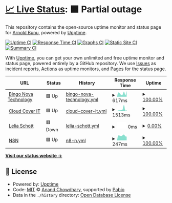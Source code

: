 # [📈 Live Status](https://arnold-bunu.github.io/bnt-uptime): <!--live status--> **🟧 Partial outage**

This repository contains the open-source uptime monitor and status page for [Arnold Bunu](https://arnold-bunu.github.io/bnt-uptime), powered by [Upptime](https://github.com/upptime/upptime).

[![Uptime CI](https://github.com/arnold-bunu/bnt-uptime/workflows/Uptime%20CI/badge.svg)](https://github.com/arnold-bunu/bnt-uptime/actions?query=workflow%3A%22Uptime+CI%22)
[![Response Time CI](https://github.com/arnold-bunu/bnt-uptime/workflows/Response%20Time%20CI/badge.svg)](https://github.com/arnold-bunu/bnt-uptime/actions?query=workflow%3A%22Response+Time+CI%22)
[![Graphs CI](https://github.com/arnold-bunu/bnt-uptime/workflows/Graphs%20CI/badge.svg)](https://github.com/arnold-bunu/bnt-uptime/actions?query=workflow%3A%22Graphs+CI%22)
[![Static Site CI](https://github.com/arnold-bunu/bnt-uptime/workflows/Static%20Site%20CI/badge.svg)](https://github.com/arnold-bunu/bnt-uptime/actions?query=workflow%3A%22Static+Site+CI%22)
[![Summary CI](https://github.com/arnold-bunu/bnt-uptime/workflows/Summary%20CI/badge.svg)](https://github.com/arnold-bunu/bnt-uptime/actions?query=workflow%3A%22Summary+CI%22)

With [Upptime](https://upptime.js.org), you can get your own unlimited and free uptime monitor and status page, powered entirely by a GitHub repository. We use [Issues](https://github.com/arnold-bunu/bnt-uptime/issues) as incident reports, [Actions](https://github.com/arnold-bunu/bnt-uptime/actions) as uptime monitors, and [Pages](https://arnold-bunu.github.io/bnt-uptime) for the status page.

<!--start: status pages-->
<!-- This summary is generated by Upptime (https://github.com/upptime/upptime) -->
<!-- Do not edit this manually, your changes will be overwritten -->
<!-- prettier-ignore -->
| URL | Status | History | Response Time | Uptime |
| --- | ------ | ------- | ------------- | ------ |
| <img alt="" src="https://icons.duckduckgo.com/ip3/www.bingonova.tech.ico" height="13"> [Bingo Nova Technology](https://www.bingonova.tech) | 🟩 Up | [bingo-nova-technology.yml](https://github.com/arnold-bunu/bnt-uptime/commits/HEAD/history/bingo-nova-technology.yml) | <details><summary><img alt="Response time graph" src="./graphs/bingo-nova-technology/response-time-week.png" height="20"> 617ms</summary><br><a href="https://arnold-bunu.github.io/bnt-uptime/history/bingo-nova-technology"><img alt="Response time 676" src="https://img.shields.io/endpoint?url=https%3A%2F%2Fraw.githubusercontent.com%2Farnold-bunu%2Fbnt-uptime%2FHEAD%2Fapi%2Fbingo-nova-technology%2Fresponse-time.json"></a><br><a href="https://arnold-bunu.github.io/bnt-uptime/history/bingo-nova-technology"><img alt="24-hour response time 1029" src="https://img.shields.io/endpoint?url=https%3A%2F%2Fraw.githubusercontent.com%2Farnold-bunu%2Fbnt-uptime%2FHEAD%2Fapi%2Fbingo-nova-technology%2Fresponse-time-day.json"></a><br><a href="https://arnold-bunu.github.io/bnt-uptime/history/bingo-nova-technology"><img alt="7-day response time 617" src="https://img.shields.io/endpoint?url=https%3A%2F%2Fraw.githubusercontent.com%2Farnold-bunu%2Fbnt-uptime%2FHEAD%2Fapi%2Fbingo-nova-technology%2Fresponse-time-week.json"></a><br><a href="https://arnold-bunu.github.io/bnt-uptime/history/bingo-nova-technology"><img alt="30-day response time 671" src="https://img.shields.io/endpoint?url=https%3A%2F%2Fraw.githubusercontent.com%2Farnold-bunu%2Fbnt-uptime%2FHEAD%2Fapi%2Fbingo-nova-technology%2Fresponse-time-month.json"></a><br><a href="https://arnold-bunu.github.io/bnt-uptime/history/bingo-nova-technology"><img alt="1-year response time 676" src="https://img.shields.io/endpoint?url=https%3A%2F%2Fraw.githubusercontent.com%2Farnold-bunu%2Fbnt-uptime%2FHEAD%2Fapi%2Fbingo-nova-technology%2Fresponse-time-year.json"></a></details> | <details><summary><a href="https://arnold-bunu.github.io/bnt-uptime/history/bingo-nova-technology">100.00%</a></summary><a href="https://arnold-bunu.github.io/bnt-uptime/history/bingo-nova-technology"><img alt="All-time uptime 97.97%" src="https://img.shields.io/endpoint?url=https%3A%2F%2Fraw.githubusercontent.com%2Farnold-bunu%2Fbnt-uptime%2FHEAD%2Fapi%2Fbingo-nova-technology%2Fuptime.json"></a><br><a href="https://arnold-bunu.github.io/bnt-uptime/history/bingo-nova-technology"><img alt="24-hour uptime 100.00%" src="https://img.shields.io/endpoint?url=https%3A%2F%2Fraw.githubusercontent.com%2Farnold-bunu%2Fbnt-uptime%2FHEAD%2Fapi%2Fbingo-nova-technology%2Fuptime-day.json"></a><br><a href="https://arnold-bunu.github.io/bnt-uptime/history/bingo-nova-technology"><img alt="7-day uptime 100.00%" src="https://img.shields.io/endpoint?url=https%3A%2F%2Fraw.githubusercontent.com%2Farnold-bunu%2Fbnt-uptime%2FHEAD%2Fapi%2Fbingo-nova-technology%2Fuptime-week.json"></a><br><a href="https://arnold-bunu.github.io/bnt-uptime/history/bingo-nova-technology"><img alt="30-day uptime 100.00%" src="https://img.shields.io/endpoint?url=https%3A%2F%2Fraw.githubusercontent.com%2Farnold-bunu%2Fbnt-uptime%2FHEAD%2Fapi%2Fbingo-nova-technology%2Fuptime-month.json"></a><br><a href="https://arnold-bunu.github.io/bnt-uptime/history/bingo-nova-technology"><img alt="1-year uptime 97.97%" src="https://img.shields.io/endpoint?url=https%3A%2F%2Fraw.githubusercontent.com%2Farnold-bunu%2Fbnt-uptime%2FHEAD%2Fapi%2Fbingo-nova-technology%2Fuptime-year.json"></a></details>
| <img alt="" src="https://icons.duckduckgo.com/ip3/cloudcover.co.za.ico" height="13"> [Cloud Cover IT](https://cloudcover.co.za) | 🟩 Up | [cloud-cover-it.yml](https://github.com/arnold-bunu/bnt-uptime/commits/HEAD/history/cloud-cover-it.yml) | <details><summary><img alt="Response time graph" src="./graphs/cloud-cover-it/response-time-week.png" height="20"> 1513ms</summary><br><a href="https://arnold-bunu.github.io/bnt-uptime/history/cloud-cover-it"><img alt="Response time 1164" src="https://img.shields.io/endpoint?url=https%3A%2F%2Fraw.githubusercontent.com%2Farnold-bunu%2Fbnt-uptime%2FHEAD%2Fapi%2Fcloud-cover-it%2Fresponse-time.json"></a><br><a href="https://arnold-bunu.github.io/bnt-uptime/history/cloud-cover-it"><img alt="24-hour response time 828" src="https://img.shields.io/endpoint?url=https%3A%2F%2Fraw.githubusercontent.com%2Farnold-bunu%2Fbnt-uptime%2FHEAD%2Fapi%2Fcloud-cover-it%2Fresponse-time-day.json"></a><br><a href="https://arnold-bunu.github.io/bnt-uptime/history/cloud-cover-it"><img alt="7-day response time 1513" src="https://img.shields.io/endpoint?url=https%3A%2F%2Fraw.githubusercontent.com%2Farnold-bunu%2Fbnt-uptime%2FHEAD%2Fapi%2Fcloud-cover-it%2Fresponse-time-week.json"></a><br><a href="https://arnold-bunu.github.io/bnt-uptime/history/cloud-cover-it"><img alt="30-day response time 1173" src="https://img.shields.io/endpoint?url=https%3A%2F%2Fraw.githubusercontent.com%2Farnold-bunu%2Fbnt-uptime%2FHEAD%2Fapi%2Fcloud-cover-it%2Fresponse-time-month.json"></a><br><a href="https://arnold-bunu.github.io/bnt-uptime/history/cloud-cover-it"><img alt="1-year response time 1164" src="https://img.shields.io/endpoint?url=https%3A%2F%2Fraw.githubusercontent.com%2Farnold-bunu%2Fbnt-uptime%2FHEAD%2Fapi%2Fcloud-cover-it%2Fresponse-time-year.json"></a></details> | <details><summary><a href="https://arnold-bunu.github.io/bnt-uptime/history/cloud-cover-it">100.00%</a></summary><a href="https://arnold-bunu.github.io/bnt-uptime/history/cloud-cover-it"><img alt="All-time uptime 99.97%" src="https://img.shields.io/endpoint?url=https%3A%2F%2Fraw.githubusercontent.com%2Farnold-bunu%2Fbnt-uptime%2FHEAD%2Fapi%2Fcloud-cover-it%2Fuptime.json"></a><br><a href="https://arnold-bunu.github.io/bnt-uptime/history/cloud-cover-it"><img alt="24-hour uptime 100.00%" src="https://img.shields.io/endpoint?url=https%3A%2F%2Fraw.githubusercontent.com%2Farnold-bunu%2Fbnt-uptime%2FHEAD%2Fapi%2Fcloud-cover-it%2Fuptime-day.json"></a><br><a href="https://arnold-bunu.github.io/bnt-uptime/history/cloud-cover-it"><img alt="7-day uptime 100.00%" src="https://img.shields.io/endpoint?url=https%3A%2F%2Fraw.githubusercontent.com%2Farnold-bunu%2Fbnt-uptime%2FHEAD%2Fapi%2Fcloud-cover-it%2Fuptime-week.json"></a><br><a href="https://arnold-bunu.github.io/bnt-uptime/history/cloud-cover-it"><img alt="30-day uptime 100.00%" src="https://img.shields.io/endpoint?url=https%3A%2F%2Fraw.githubusercontent.com%2Farnold-bunu%2Fbnt-uptime%2FHEAD%2Fapi%2Fcloud-cover-it%2Fuptime-month.json"></a><br><a href="https://arnold-bunu.github.io/bnt-uptime/history/cloud-cover-it"><img alt="1-year uptime 99.97%" src="https://img.shields.io/endpoint?url=https%3A%2F%2Fraw.githubusercontent.com%2Farnold-bunu%2Fbnt-uptime%2FHEAD%2Fapi%2Fcloud-cover-it%2Fuptime-year.json"></a></details>
| <img alt="" src="https://icons.duckduckgo.com/ip3/www.leliaschott.com.ico" height="13"> [Lelia Schott](https://www.leliaschott.com) | 🟥 Down | [lelia-schott.yml](https://github.com/arnold-bunu/bnt-uptime/commits/HEAD/history/lelia-schott.yml) | <details><summary><img alt="Response time graph" src="./graphs/lelia-schott/response-time-week.png" height="20"> 0ms</summary><br><a href="https://arnold-bunu.github.io/bnt-uptime/history/lelia-schott"><img alt="Response time 0" src="https://img.shields.io/endpoint?url=https%3A%2F%2Fraw.githubusercontent.com%2Farnold-bunu%2Fbnt-uptime%2FHEAD%2Fapi%2Flelia-schott%2Fresponse-time.json"></a><br><a href="https://arnold-bunu.github.io/bnt-uptime/history/lelia-schott"><img alt="24-hour response time 0" src="https://img.shields.io/endpoint?url=https%3A%2F%2Fraw.githubusercontent.com%2Farnold-bunu%2Fbnt-uptime%2FHEAD%2Fapi%2Flelia-schott%2Fresponse-time-day.json"></a><br><a href="https://arnold-bunu.github.io/bnt-uptime/history/lelia-schott"><img alt="7-day response time 0" src="https://img.shields.io/endpoint?url=https%3A%2F%2Fraw.githubusercontent.com%2Farnold-bunu%2Fbnt-uptime%2FHEAD%2Fapi%2Flelia-schott%2Fresponse-time-week.json"></a><br><a href="https://arnold-bunu.github.io/bnt-uptime/history/lelia-schott"><img alt="30-day response time 0" src="https://img.shields.io/endpoint?url=https%3A%2F%2Fraw.githubusercontent.com%2Farnold-bunu%2Fbnt-uptime%2FHEAD%2Fapi%2Flelia-schott%2Fresponse-time-month.json"></a><br><a href="https://arnold-bunu.github.io/bnt-uptime/history/lelia-schott"><img alt="1-year response time 0" src="https://img.shields.io/endpoint?url=https%3A%2F%2Fraw.githubusercontent.com%2Farnold-bunu%2Fbnt-uptime%2FHEAD%2Fapi%2Flelia-schott%2Fresponse-time-year.json"></a></details> | <details><summary><a href="https://arnold-bunu.github.io/bnt-uptime/history/lelia-schott">0.00%</a></summary><a href="https://arnold-bunu.github.io/bnt-uptime/history/lelia-schott"><img alt="All-time uptime 0.00%" src="https://img.shields.io/endpoint?url=https%3A%2F%2Fraw.githubusercontent.com%2Farnold-bunu%2Fbnt-uptime%2FHEAD%2Fapi%2Flelia-schott%2Fuptime.json"></a><br><a href="https://arnold-bunu.github.io/bnt-uptime/history/lelia-schott"><img alt="24-hour uptime 0.00%" src="https://img.shields.io/endpoint?url=https%3A%2F%2Fraw.githubusercontent.com%2Farnold-bunu%2Fbnt-uptime%2FHEAD%2Fapi%2Flelia-schott%2Fuptime-day.json"></a><br><a href="https://arnold-bunu.github.io/bnt-uptime/history/lelia-schott"><img alt="7-day uptime 0.00%" src="https://img.shields.io/endpoint?url=https%3A%2F%2Fraw.githubusercontent.com%2Farnold-bunu%2Fbnt-uptime%2FHEAD%2Fapi%2Flelia-schott%2Fuptime-week.json"></a><br><a href="https://arnold-bunu.github.io/bnt-uptime/history/lelia-schott"><img alt="30-day uptime 1.38%" src="https://img.shields.io/endpoint?url=https%3A%2F%2Fraw.githubusercontent.com%2Farnold-bunu%2Fbnt-uptime%2FHEAD%2Fapi%2Flelia-schott%2Fuptime-month.json"></a><br><a href="https://arnold-bunu.github.io/bnt-uptime/history/lelia-schott"><img alt="1-year uptime 0.00%" src="https://img.shields.io/endpoint?url=https%3A%2F%2Fraw.githubusercontent.com%2Farnold-bunu%2Fbnt-uptime%2FHEAD%2Fapi%2Flelia-schott%2Fuptime-year.json"></a></details>
| <img alt="" src="https://icons.duckduckgo.com/ip3/bnt-n8n.onrender.com.ico" height="13"> [N8N](https://bnt-n8n.onrender.com/home/workflows) | 🟩 Up | [n8-n.yml](https://github.com/arnold-bunu/bnt-uptime/commits/HEAD/history/n8-n.yml) | <details><summary><img alt="Response time graph" src="./graphs/n8-n/response-time-week.png" height="20"> 247ms</summary><br><a href="https://arnold-bunu.github.io/bnt-uptime/history/n8-n"><img alt="Response time 239" src="https://img.shields.io/endpoint?url=https%3A%2F%2Fraw.githubusercontent.com%2Farnold-bunu%2Fbnt-uptime%2FHEAD%2Fapi%2Fn8-n%2Fresponse-time.json"></a><br><a href="https://arnold-bunu.github.io/bnt-uptime/history/n8-n"><img alt="24-hour response time 198" src="https://img.shields.io/endpoint?url=https%3A%2F%2Fraw.githubusercontent.com%2Farnold-bunu%2Fbnt-uptime%2FHEAD%2Fapi%2Fn8-n%2Fresponse-time-day.json"></a><br><a href="https://arnold-bunu.github.io/bnt-uptime/history/n8-n"><img alt="7-day response time 247" src="https://img.shields.io/endpoint?url=https%3A%2F%2Fraw.githubusercontent.com%2Farnold-bunu%2Fbnt-uptime%2FHEAD%2Fapi%2Fn8-n%2Fresponse-time-week.json"></a><br><a href="https://arnold-bunu.github.io/bnt-uptime/history/n8-n"><img alt="30-day response time 239" src="https://img.shields.io/endpoint?url=https%3A%2F%2Fraw.githubusercontent.com%2Farnold-bunu%2Fbnt-uptime%2FHEAD%2Fapi%2Fn8-n%2Fresponse-time-month.json"></a><br><a href="https://arnold-bunu.github.io/bnt-uptime/history/n8-n"><img alt="1-year response time 239" src="https://img.shields.io/endpoint?url=https%3A%2F%2Fraw.githubusercontent.com%2Farnold-bunu%2Fbnt-uptime%2FHEAD%2Fapi%2Fn8-n%2Fresponse-time-year.json"></a></details> | <details><summary><a href="https://arnold-bunu.github.io/bnt-uptime/history/n8-n">100.00%</a></summary><a href="https://arnold-bunu.github.io/bnt-uptime/history/n8-n"><img alt="All-time uptime 100.00%" src="https://img.shields.io/endpoint?url=https%3A%2F%2Fraw.githubusercontent.com%2Farnold-bunu%2Fbnt-uptime%2FHEAD%2Fapi%2Fn8-n%2Fuptime.json"></a><br><a href="https://arnold-bunu.github.io/bnt-uptime/history/n8-n"><img alt="24-hour uptime 100.00%" src="https://img.shields.io/endpoint?url=https%3A%2F%2Fraw.githubusercontent.com%2Farnold-bunu%2Fbnt-uptime%2FHEAD%2Fapi%2Fn8-n%2Fuptime-day.json"></a><br><a href="https://arnold-bunu.github.io/bnt-uptime/history/n8-n"><img alt="7-day uptime 100.00%" src="https://img.shields.io/endpoint?url=https%3A%2F%2Fraw.githubusercontent.com%2Farnold-bunu%2Fbnt-uptime%2FHEAD%2Fapi%2Fn8-n%2Fuptime-week.json"></a><br><a href="https://arnold-bunu.github.io/bnt-uptime/history/n8-n"><img alt="30-day uptime 100.00%" src="https://img.shields.io/endpoint?url=https%3A%2F%2Fraw.githubusercontent.com%2Farnold-bunu%2Fbnt-uptime%2FHEAD%2Fapi%2Fn8-n%2Fuptime-month.json"></a><br><a href="https://arnold-bunu.github.io/bnt-uptime/history/n8-n"><img alt="1-year uptime 100.00%" src="https://img.shields.io/endpoint?url=https%3A%2F%2Fraw.githubusercontent.com%2Farnold-bunu%2Fbnt-uptime%2FHEAD%2Fapi%2Fn8-n%2Fuptime-year.json"></a></details>

<!--end: status pages-->

[**Visit our status website →**](https://arnold-bunu.github.io/bnt-uptime)

## 📄 License

- Powered by: [Upptime](https://github.com/upptime/upptime)
- Code: [MIT](./LICENSE) © [Anand Chowdhary](https://anandchowdhary.com), supported by [Pabio](https://pabio.com)
- Data in the `./history` directory: [Open Database License](https://opendatacommons.org/licenses/odbl/1-0/)
